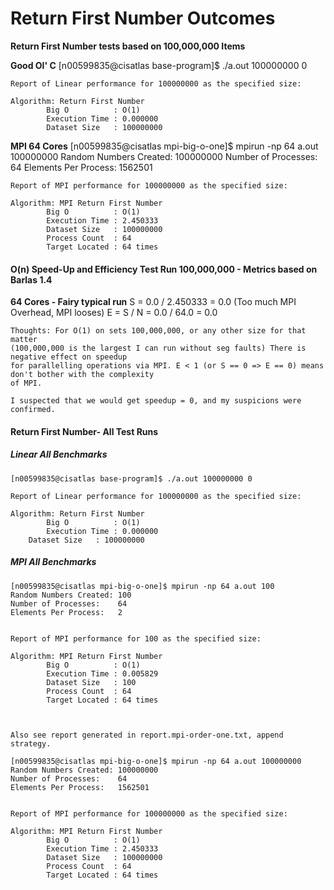 # Return First Number Outcomes
**Return First Number tests based on 100,000,000 Items**

**Good Ol' C**
	[n00599835@cisatlas base-program]$ ./a.out 100000000 0

	Report of Linear performance for 100000000 as the specified size:

	Algorithm: Return First Number
			Big O          : O(1)
			Execution Time : 0.000000
			Dataset Size   : 100000000

**MPI 64 Cores**
	[n00599835@cisatlas mpi-big-o-one]$ mpirun -np 64 a.out 100000000
	Random Numbers Created: 100000000
	Number of Processes:    64
	Elements Per Process:   1562501


	Report of MPI performance for 100000000 as the specified size:

	Algorithm: MPI Return First Number
			Big O          : O(1)
			Execution Time : 2.450333
			Dataset Size   : 100000000
			Process Count  : 64
			Target Located : 64 times

#### O(n) Speed-Up and Efficiency Test Run 100,000,000 - Metrics based on Barlas 1.4

**64 Cores - Fairy typical run**
	S = 0.0 / 2.450333 = 0.0 (Too much MPI Overhead, MPI looses)
	E = S / N = 0.0 / 64.0 = 0.0

	Thoughts: For O(1) on sets 100,000,000, or any other size for that matter
	(100,000,000 is the largest I can run without seg faults) There is negative effect on speedup 
	for parallelling operations via MPI. E < 1 (or S == 0 => E == 0) means don't bother with the complexity
	of MPI.

	I suspected that we would get speedup = 0, and my suspicions were confirmed.

#### Return First Number- All Test Runs
	
##### Linear All Benchmarks

	[n00599835@cisatlas base-program]$ ./a.out 100000000 0

	Report of Linear performance for 100000000 as the specified size:

	Algorithm: Return First Number
			Big O          : O(1)
			Execution Time : 0.000000
        Dataset Size   : 100000000

##### MPI All Benchmarks

	[n00599835@cisatlas mpi-big-o-one]$ mpirun -np 64 a.out 100
	Random Numbers Created: 100
	Number of Processes:    64
	Elements Per Process:   2


	Report of MPI performance for 100 as the specified size:

	Algorithm: MPI Return First Number
			Big O          : O(1)
			Execution Time : 0.005829
			Dataset Size   : 100
			Process Count  : 64
			Target Located : 64 times



	Also see report generated in report.mpi-order-one.txt, append strategy.

	[n00599835@cisatlas mpi-big-o-one]$ mpirun -np 64 a.out 100000000
	Random Numbers Created: 100000000
	Number of Processes:    64
	Elements Per Process:   1562501


	Report of MPI performance for 100000000 as the specified size:

	Algorithm: MPI Return First Number
			Big O          : O(1)
			Execution Time : 2.450333
			Dataset Size   : 100000000
			Process Count  : 64
			Target Located : 64 times
